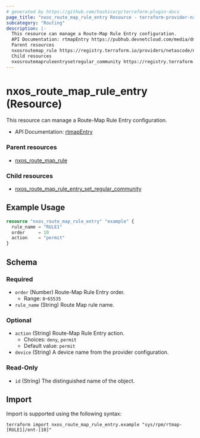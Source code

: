 ```yaml
---
# generated by https://github.com/hashicorp/terraform-plugin-docs
page_title: "nxos_route_map_rule_entry Resource - terraform-provider-nxos"
subcategory: "Routing"
description: |-
  This resource can manage a Route-Map Rule Entry configuration.
  API Documentation: rtmapEntry https://pubhub.devnetcloud.com/media/dme-docs-10-2-2/docs/Routing%20and%20Forwarding/rtmap:Entry/
  Parent resources
  nxosroutemap_rule https://registry.terraform.io/providers/netascode/nxos/latest/docs/resources/route_map_rule
  Child resources
  nxosroutemapruleentrysetregular_community https://registry.terraform.io/providers/netascode/nxos/latest/docs/resources/route_map_rule_entry_set_regular_community
---
```


# nxos_route_map_rule_entry (Resource)

This resource can manage a Route-Map Rule Entry configuration.

- API Documentation: [rtmapEntry](https://pubhub.devnetcloud.com/media/dme-docs-10-2-2/docs/Routing%20and%20Forwarding/rtmap:Entry/)

### Parent resources

- [nxos_route_map_rule](https://registry.terraform.io/providers/netascode/nxos/latest/docs/resources/route_map_rule)

### Child resources

- [nxos_route_map_rule_entry_set_regular_community](https://registry.terraform.io/providers/netascode/nxos/latest/docs/resources/route_map_rule_entry_set_regular_community)

## Example Usage

```terraform
resource "nxos_route_map_rule_entry" "example" {
  rule_name = "RULE1"
  order     = 10
  action    = "permit"
}
```

<!-- schema generated by tfplugindocs -->
## Schema

### Required

- `order` (Number) Route-Map Rule Entry order.
  - Range: `0`-`65535`
- `rule_name` (String) Route Map rule name.

### Optional

- `action` (String) Route-Map Rule Entry action.
  - Choices: `deny`, `permit`
  - Default value: `permit`
- `device` (String) A device name from the provider configuration.

### Read-Only

- `id` (String) The distinguished name of the object.

## Import

Import is supported using the following syntax:

```shell
terraform import nxos_route_map_rule_entry.example "sys/rpm/rtmap-[RULE1]/ent-[10]"
```

